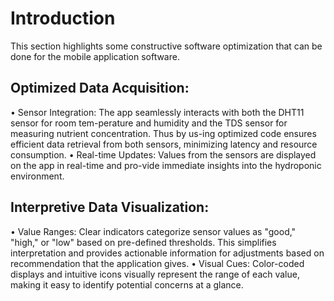 # Introduction
This section highlights some constructive software optimization that can be done for the mobile application software.

## Optimized Data Acquisition:
•	Sensor Integration: The app seamlessly interacts with both the DHT11 sensor for room tem-perature and humidity and the TDS sensor for measuring nutrient concentration. Thus by us-ing optimized code ensures efficient data retrieval from both sensors, minimizing latency and resource consumption.
•	Real-time Updates: Values from the sensors are displayed on the app in real-time and pro-vide immediate insights into the hydroponic environment.

## Interpretive Data Visualization:
•	Value Ranges: Clear indicators categorize sensor values as "good," "high," or "low" based on pre-defined thresholds. This simplifies interpretation and provides actionable information for adjustments based on recommendation that the application gives.
•	Visual Cues: Color-coded displays and intuitive icons visually represent the range of each value, making it easy to identify potential concerns at a glance.

